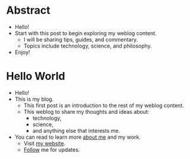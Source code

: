 # Abstract
- Hello!
- Start with this post to begin exploring my weblog content.
    - I will be sharing tips, guides, and commentary.
    - Topics include technology, science, and philosophy.
- Enjoy!

# Hello World
- Hello!
- This is my blog.
    - This first post is an introduction to the rest of my weblog content.
    - This weblog to share my thoughts and ideas about:
        - technology,
        - science,
        - and anything else that interests me.
- You can read to learn more [about me] and my work.
    - Visit [my website].
    - [Follow] me for updates.

[about me]: ./about-me.md
[my website]: https://carledwardlyons.ca
[follow]: ./about-me.md#thanks-&-follow

